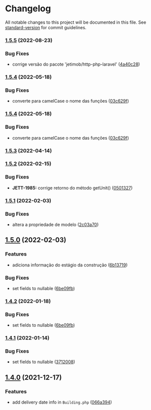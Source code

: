 # Changelog

All notable changes to this project will be documented in this file. See [standard-version](https://github.com/conventional-changelog/standard-version) for commit guidelines.

### [1.5.5](https://github.com/jetimob/dwv-sdk-php-laravel/compare/v1.5.4...v1.5.5) (2022-08-23)


### Bug Fixes

* corrige versão do pacote 'jetimob/http-php-laravel' ([4a40c28](https://github.com/jetimob/dwv-sdk-php-laravel/commit/4a40c289a3c7a0127e86563ebc97db91197b2d9a))

### [1.5.4](https://github.com/jetimob/dwv-sdk-php-laravel/compare/v1.5.3...v1.5.4) (2022-05-18)


### Bug Fixes

* converte para camelCase o nome das funções ([03c629f](https://github.com/jetimob/dwv-sdk-php-laravel/commit/03c629fcb99e7d32a2dc8337518503bd34dfe846))

### [1.5.4](https://github.com/jetimob/dwv-sdk-php-laravel/compare/v1.5.3...v1.5.4) (2022-05-18)


### Bug Fixes

* converte para camelCase o nome das funções ([03c629f](https://github.com/jetimob/dwv-sdk-php-laravel/commit/03c629fcb99e7d32a2dc8337518503bd34dfe846))

### [1.5.3](https://github.com/jetimob/dwv-sdk-php-laravel/compare/v1.5.2...v1.5.3) (2022-04-14)

### [1.5.2](https://github.com/jetimob/dwv-sdk-php-laravel/compare/v1.5.1...v1.5.2) (2022-02-15)


### Bug Fixes

* **JETT-1985:** corrige retorno do método getUnit() ([0501327](https://github.com/jetimob/dwv-sdk-php-laravel/commit/0501327091fa8349997ad43591b5e58d42c0b7c4))

### [1.5.1](https://github.com/jetimob/dwv-sdk-php-laravel/compare/v1.5.0...v1.5.1) (2022-02-03)


### Bug Fixes

* altera a propriedade de modelo ([2c03a70](https://github.com/jetimob/dwv-sdk-php-laravel/commit/2c03a70df4311f8f6ffcf94e8df367891b80d979))

## [1.5.0](https://github.com/jetimob/dwv-sdk-php-laravel/compare/v1.4.1...v1.5.0) (2022-02-03)


### Features

* adiciona informação do estágio da construção ([6b13719](https://github.com/jetimob/dwv-sdk-php-laravel/commit/6b13719a364f171cb0f51a68a91df864f8ae6631))


### Bug Fixes

* set fields to nullable ([6be09fb](https://github.com/jetimob/dwv-sdk-php-laravel/commit/6be09fb3334c295249b595dbc13b8819ac005911))

### [1.4.2](https://github.com/jetimob/dwv-sdk-php-laravel/compare/v1.4.1...v1.4.2) (2022-01-18)


### Bug Fixes

* set fields to nullable ([6be09fb](https://github.com/jetimob/dwv-sdk-php-laravel/commit/6be09fb3334c295249b595dbc13b8819ac005911))

### [1.4.1](https://github.com/jetimob/dwv-sdk-php-laravel/compare/v1.4.0...v1.4.1) (2022-01-14)


### Bug Fixes

* set fields to nullable ([3712008](https://github.com/jetimob/dwv-sdk-php-laravel/commit/37120088ae0dc7010f4ac763b101a9e710421774))

## [1.4.0](https://github.com/jetimob/dwv-sdk-php-laravel/compare/v1.3.1...v1.4.0) (2021-12-17)


### Features

* add delivery date info in `Building.php` ([066a394](https://github.com/jetimob/dwv-sdk-php-laravel/commit/066a3945867dfae2e71c9d353a1e35f9dd01b914))
